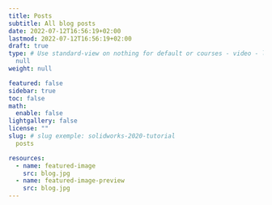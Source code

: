 ```yaml
---
title: Posts
subtitle: All blog posts
date: 2022-07-12T16:56:19+02:00
lastmod: 2022-07-12T16:56:19+02:00
draft: true
type: # Use standard-view on nothing for default or courses - video - landingpage 
  null
weight: null

featured: false
sidebar: true
toc: false
math:
  enable: false
lightgallery: false
license: ""
slug: # slug exemple: solidworks-2020-tutorial
  posts

resources:
  - name: featured-image
    src: blog.jpg
  - name: featured-image-preview
    src: blog.jpg
---
```


